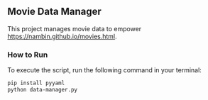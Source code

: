 ## Movie Data Manager

This project manages movie data to empower https://nambin.github.io/movies.html.

### How to Run

To execute the script, run the following command in your terminal:

```bash
pip install pyyaml
python data-manager.py
